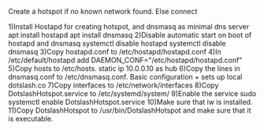 Create a hotspot if no known network found. Else connect

1)Install Hostapd for creating hotspot, and dnsmasq as minimal dns server
	apt install hostapd
	apt install dnsmasq
2)Disable automatic start on boot of hostapd and dnsmasq
	systemctl disable hostapd
	systemctl disable dnsmasq
3)Copy hostapd.conf to /etc/hostapd/hostapd.conf
4)In /etc/default/hostapd add DAEMON_CONF="/etc/hostapd/hostapd.conf"
5)Copy hosts to /etc/hosts. static ip 10.0.0.10 as hub
6)Copy the lines in dnsmasq.conf to /etc/dnsmasq.conf. Basic configuration + sets up local dotslash.co
7)Copy interfaces to /etc/network/interfaces
8)Copy DotslashHotspot.service to /etc/systemd/system/
9)Enable the service
	sudo systemctl enable DotslashHotspot.service
10)Make sure that iw is installed. 
11)Copy DotslashHotspot to /usr/bin/DotslashHotspot and make sure that it is executable.


